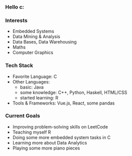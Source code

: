 ### Hello c:

### Interests
- Embedded Systems
- Data Mining & Analysis
- Data Bases, Data Warehousing
- Maths
- Computer Graphics

### Tech Stack
- Favorite Language: C
- Other Languages:
  - basic: Java
  - some knowledge: C++, Python, Haskell, HTML/CSS
  - started learning: R
- Tools & Frameworks: Vue.js, React, some pandas

### Current Goals
- Improving problem-solving skills on LeetCode
- Teaching myself R
- Doing some more embedded system tasks in C
- Learning more about Data Analytics
- Playing some more piano pieces
